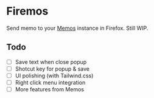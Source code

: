 # Firemos

Send memo to your [Memos](https://usememos.com) instance in Firefox. Still WIP.

## Todo

- [ ] Save text when close popup
- [ ] Shotcut key for popup & save
- [ ] UI polishing (with Tailwind.css)
- [ ] Right click menu integration
- [ ] More features from Memos

